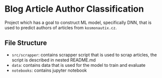 # Blog Article Author Classification

Project which has a goal to construct ML model, specifically DNN, that is used to predict authors of articles from `kosmonautix.cz`.

## File Structure

* `src/scrapper`: contains scrapper script that is used to scrap articles, the script is described in nested README.md
* `data`: contains data that is used for the model to train and evaluate
* `notebooks`: contains jupyter notebook
